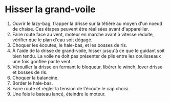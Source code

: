 # Hisser la grand-voile

1. Ouvrir le lazy-bag, frapper la drisse sur la têtière au moyen d'un noeud de chaise. Ces étapes peuvent être réalisées avant d'appareiller.
2. Faire route face au vent, moteur en marche avant à vitesse réduite, vérifier que le plan d'eau soit dégagé.
3. Choquer les écoutes, le hale-bas, et les bosses de ris.
4. À l'aide de la drisse de grand-voile, hisser jusqu'à ce que le guidant soit bien tendu. La voile ne doit pas présenter de plis entre les coulisseaux une fois gonflée par le vent.
5. Vérouiller la drisse en fermant le bloqueur, libérer le winch, lover drisse et bosses de ris.
6. Choquer la balancine.
7. Border le hale-bas.
8. Faire route et régler la tension de l'écoute le cap choisi.
9. Une fois le bateau lancé, éteindre le moteur.
